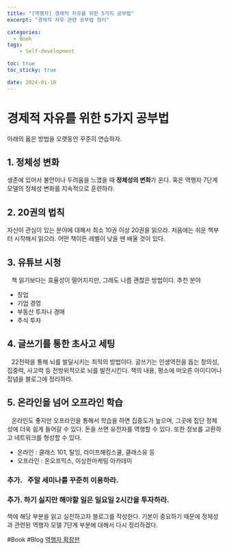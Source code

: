 ```yaml
---
title: "[역행자] 경재적 자유를 위한 5가지 공부법"
excerpt: "경제적 자유 관련 공부법 정리"

categories:
  - Book
tags:
    - Self-development

toc: true
toc_sticky: true

date: 2024-01-10
---
```


# 경제적 자유를 위한 5가지 공부법

아래의 옳은 방법을 오랫동안 꾸준히 연습하자.

## 1. 정체성 변화
생존에 있어서 불안이나 두려움을 느꼈을 때 **정체성의 변화**가 온다.
혹은 역행자 7단계 모델의 정체성 변화를 지속적으로 훈련하라.

## 2. 20권의 법칙
자신이 관심이 있는 분야에 대해서 최소 10권 이상 20권을 읽으라.
처음에는 쉬운 책부터 시작해서 읽으라.
어떤 책이든 레벨이 낮을 땐 배울 것이 있다.
## 3. 유튜브 시청
⠀책 읽기보다는 효율성이 떨어지지만, 그래도 나름 괜찮은 방법이다.
추천 분야
- 창업
- 기업 경영
- 부동산 투자나 경매
- 주식 투자

## 4. 글쓰기를 통한 초사고 세팅
⠀22전략을 통해 뇌를 발달시키는 최적의 방법이다.
글쓰기는 인생역전을 돕는 창의성, 집중력, 사고력 등 전방위적으로 뇌를 발전시킨다.
책의 내용, 평소에 떠오른 아이디어나 잡념을 블로그에 정리하라.

## 5. 온라인을 넘어 오프라인 학습
⠀온라인도 좋지만 오프라인을 통해서 학습을 하면 집중도가 높으며, 그곳에 집단 정체성에 더욱 쉽게 들어갈 수 있다. 돈을 쓰면 유전자를 역행할 수 있다. 또한 정보를 교환하고 네트워크를 형성할 수 있다.
* 온라인 : 클래스 101, 탈잉, 라이프해킹스쿨, 클래스유 등
* 오프라인 : 온오프믹스, 이상한마케팅 아카데미


### 추가.⠀주말 세미나를 꾸준히 이용하라.
### 추가. 하기 싫지만 해야할 일은 일요일 2시간을 투자하라.

책에 해당 부분을 읽고 실천하고자 블로그를 작성한다.
기본이 중요하기 때문에 정체성과 관련된 역행자 모델 7단계 부분에 대해서 다시 정리하겠다.

#Book	#Blog
[역행자 확장판](https://product.kyobobook.co.kr/detail/S000202340164)<!-- {"preview":"true"} -->
